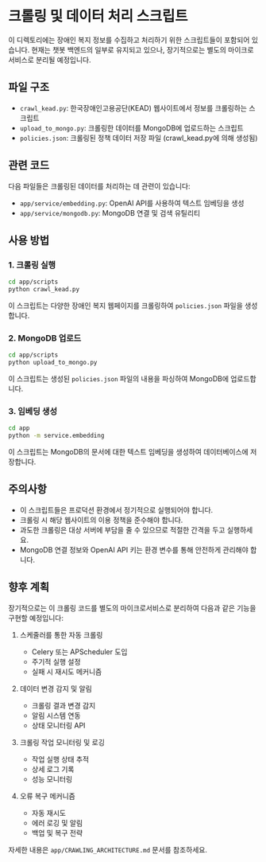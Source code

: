 # 크롤링 및 데이터 처리 스크립트

이 디렉토리에는 장애인 복지 정보를 수집하고 처리하기 위한 스크립트들이 포함되어 있습니다.
현재는 챗봇 백엔드의 일부로 유지되고 있으나, 장기적으로는 별도의 마이크로서비스로 분리될 예정입니다.

## 파일 구조

- `crawl_kead.py`: 한국장애인고용공단(KEAD) 웹사이트에서 정보를 크롤링하는 스크립트
- `upload_to_mongo.py`: 크롤링한 데이터를 MongoDB에 업로드하는 스크립트
- `policies.json`: 크롤링된 정책 데이터 저장 파일 (crawl_kead.py에 의해 생성됨)

## 관련 코드

다음 파일들은 크롤링된 데이터를 처리하는 데 관련이 있습니다:

- `app/service/embedding.py`: OpenAI API를 사용하여 텍스트 임베딩을 생성
- `app/service/mongodb.py`: MongoDB 연결 및 검색 유틸리티

## 사용 방법

### 1. 크롤링 실행

```bash
cd app/scripts
python crawl_kead.py
```

이 스크립트는 다양한 장애인 복지 웹페이지를 크롤링하여 `policies.json` 파일을 생성합니다.

### 2. MongoDB 업로드

```bash
cd app/scripts
python upload_to_mongo.py
```

이 스크립트는 생성된 `policies.json` 파일의 내용을 파싱하여 MongoDB에 업로드합니다.

### 3. 임베딩 생성

```bash
cd app
python -m service.embedding
```

이 스크립트는 MongoDB의 문서에 대한 텍스트 임베딩을 생성하여 데이터베이스에 저장합니다.

## 주의사항

- 이 스크립트들은 프로덕션 환경에서 정기적으로 실행되어야 합니다.
- 크롤링 시 해당 웹사이트의 이용 정책을 준수해야 합니다.
- 과도한 크롤링은 대상 서버에 부담을 줄 수 있으므로 적절한 간격을 두고 실행하세요.
- MongoDB 연결 정보와 OpenAI API 키는 환경 변수를 통해 안전하게 관리해야 합니다.

## 향후 계획

장기적으로는 이 크롤링 코드를 별도의 마이크로서비스로 분리하여 다음과 같은 기능을 구현할 예정입니다:

1. 스케줄러를 통한 자동 크롤링
   - Celery 또는 APScheduler 도입
   - 주기적 실행 설정
   - 실패 시 재시도 메커니즘

2. 데이터 변경 감지 및 알림
   - 크롤링 결과 변경 감지
   - 알림 시스템 연동
   - 상태 모니터링 API

3. 크롤링 작업 모니터링 및 로깅
   - 작업 실행 상태 추적
   - 상세 로그 기록
   - 성능 모니터링

4. 오류 복구 메커니즘
   - 자동 재시도
   - 에러 로깅 및 알림
   - 백업 및 복구 전략

자세한 내용은 `app/CRAWLING_ARCHITECTURE.md` 문서를 참조하세요. 